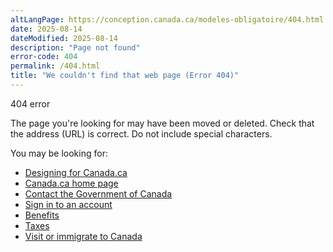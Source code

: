 ```yaml
---
altLangPage: https://conception.canada.ca/modeles-obligatoire/404.html
date: 2025-08-14
dateModified: 2025-08-14
description: "Page not found"
error-code: 404
permalink: /404.html
title: "We couldn't find that web page (Error 404)"
---
```

<p class="label label-danger">404 error</p>
<p>The page you're looking for may have been moved or deleted. Check that the address (URL) is correct. Do not include special characters.</p>
<p>You may be looking for:</p>
<ul>
  <li><a href="https://design.canada.ca/">Designing for Canada.ca</a></li>
  <li><a href="https://www.canada.ca/en">Canada.ca home page</a></li>
  <li><a href="https://www.canada.ca/en/contact.html">Contact the Government of Canada</a></li>
  <li><a href="https://www.canada.ca/en/government/sign-in-online-account.html">Sign in to an account</a></li>
  <li><a href="https://www.canada.ca/en/services/benefits.html">Benefits</a></li>
  <li><a href="https://www.canada.ca/en/services/taxes.html">Taxes</a></li>
  <li><a href="https://www.canada.ca/en/services/immigration-citizenship.html">Visit or immigrate to Canada</a></li>
</ul>
